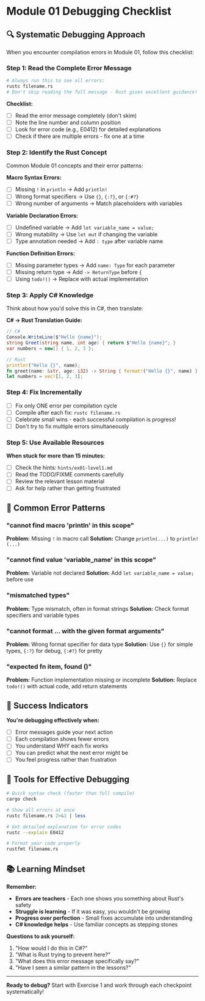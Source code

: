 # Module 01 Debugging Checklist

## 🔍 Systematic Debugging Approach

When you encounter compilation errors in Module 01, follow this checklist:

### **Step 1: Read the Complete Error Message**
```bash
# Always run this to see all errors:
rustc filename.rs
# Don't skip reading the full message - Rust gives excellent guidance!
```

**Checklist:**
- [ ] Read the error message completely (don't skim)
- [ ] Note the line number and column position
- [ ] Look for error code (e.g., E0412) for detailed explanations
- [ ] Check if there are multiple errors - fix one at a time

### **Step 2: Identify the Rust Concept**
Common Module 01 concepts and their error patterns:

**Macro Syntax Errors:**
- [ ] Missing `!` in `println` → Add `println!`
- [ ] Wrong format specifiers → Use `{}`, `{:?}`, or `{:#?}`
- [ ] Wrong number of arguments → Match placeholders with variables

**Variable Declaration Errors:**
- [ ] Undefined variable → Add `let variable_name = value;`
- [ ] Wrong mutability → Use `let mut` if changing the variable
- [ ] Type annotation needed → Add `: type` after variable name

**Function Definition Errors:**
- [ ] Missing parameter types → Add `name: Type` for each parameter
- [ ] Missing return type → Add `-> ReturnType` before `{`
- [ ] Using `todo!()` → Replace with actual implementation

### **Step 3: Apply C# Knowledge**
Think about how you'd solve this in C#, then translate:

**C# → Rust Translation Guide:**
```csharp
// C#
Console.WriteLine($"Hello {name}");
string Greet(string name, int age) { return $"Hello {name}"; }
var numbers = new[] { 1, 2, 3 };
```

```rust
// Rust
println!("Hello {}", name);
fn greet(name: &str, age: i32) -> String { format!("Hello {}", name) }
let numbers = vec![1, 2, 3];
```

### **Step 4: Fix Incrementally**
- [ ] Fix only ONE error per compilation cycle
- [ ] Compile after each fix: `rustc filename.rs`
- [ ] Celebrate small wins - each successful compilation is progress!
- [ ] Don't try to fix multiple errors simultaneously

### **Step 5: Use Available Resources**
**When stuck for more than 15 minutes:**
- [ ] Check the hints: `hints/ex01-level1.md`
- [ ] Read the TODO/FIXME comments carefully
- [ ] Review the relevant lesson material
- [ ] Ask for help rather than getting frustrated

## 🚨 Common Error Patterns

### **"cannot find macro 'println' in this scope"**
**Problem:** Missing `!` in macro call
**Solution:** Change `println(...)` to `println!(...)`

### **"cannot find value 'variable_name' in this scope"**
**Problem:** Variable not declared
**Solution:** Add `let variable_name = value;` before use

### **"mismatched types"**
**Problem:** Type mismatch, often in format strings
**Solution:** Check format specifiers and variable types

### **"cannot format ... with the given format arguments"**
**Problem:** Wrong format specifier for data type
**Solution:** Use `{}` for simple types, `{:?}` for debug, `{:#?}` for pretty

### **"expected fn item, found ()"**
**Problem:** Function implementation missing or incomplete
**Solution:** Replace `todo!()` with actual code, add return statements

## 🎯 Success Indicators

**You're debugging effectively when:**
- [ ] Error messages guide your next action
- [ ] Each compilation shows fewer errors
- [ ] You understand WHY each fix works
- [ ] You can predict what the next error might be
- [ ] You feel progress rather than frustration

## 🔧 Tools for Effective Debugging

```bash
# Quick syntax check (faster than full compile)
cargo check

# Show all errors at once
rustc filename.rs 2>&1 | less

# Get detailed explanation for error codes
rustc --explain E0412

# Format your code properly
rustfmt filename.rs
```

## 📚 Learning Mindset

**Remember:**
- **Errors are teachers** - Each one shows you something about Rust's safety
- **Struggle is learning** - If it was easy, you wouldn't be growing
- **Progress over perfection** - Small fixes accumulate into understanding
- **C# knowledge helps** - Use familiar concepts as stepping stones

**Questions to ask yourself:**
1. "How would I do this in C#?"
2. "What is Rust trying to prevent here?"
3. "What does this error message specifically say?"
4. "Have I seen a similar pattern in the lessons?"

---

**Ready to debug?** Start with Exercise 1 and work through each checkpoint systematically!
